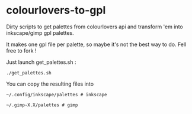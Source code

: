 colourlovers-to-gpl
===================

Dirty scripts to get palettes from colourlovers api and transform 'em into inkscape/gimp gpl palettes.

It makes one gpl file per palette, so maybe it's not the best way to do. Fell free to fork !

Just launch get_palettes.sh :

    ./get_palettes.sh
    
You can copy the resulting files into

    ~/.config/inkscape/palettes # inkscape
    
    ~/.gimp-X.X/palettes # gimp
